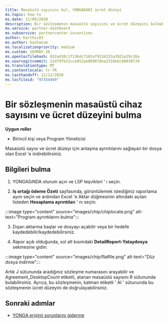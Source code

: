 ```yaml
---
title: Masaüstü sayısını bul, YONGADAKI ücret düzeyi
ms.topic: how-to
ms.date: 11/09/2020
description: Bir sözleşmenin masaüstü sayısını ve ücret düzeyini bulmak için kanal teşvikleri platformunu (yonga) nasıl kullanacağınızı öğrenin.
ms.service: partner-dashboard
ms.subservice: partnercenter-incentives
author: Karthic83
ms.author: kashanum
ms.localizationpriority: medium
ms.custom: SEOMAY.20
ms.openlocfilehash: 032ad30c17136dcf102af9134153a3921e29c38a
ms.sourcegitcommit: 22d79fb31cce852ae809078ea2310ebc80030739
ms.translationtype: MT
ms.contentlocale: tr-TR
ms.lasthandoff: 12/12/2020
ms.locfileid: "97354449"
---
```

# <a name="locate-the-desktop-count-and-fee-level-for-an-agreement"></a>Bir sözleşmenin masaüstü cihaz sayısını ve ücret düzeyini bulma

**Uygun roller**

- Birincil kişi veya Program Yöneticisi

Masaüstü sayısı ve ücret düzeyi için anlaşma ayrıntılarını sağlayan bir dosya olan Excel 'e indirebilirsiniz.

## <a name="how-to-locate-the-information"></a>Bilgileri bulma

1. YONGASıNDA oturum açın ve LSP teşvikleri ' ı seçin.

2. **Iş ortağı ödeme Özeti** sayfasında, görüntülemek istediğiniz raporlama ayını seçin ve ardından Excel 'e Aktar düğmesinin altındaki açılan listeden **Hesaplama ayrıntıları** ' nı seçin:

:::image type="content" source="images/chip/chiplocate.png" alt-text="Program ayrıntılarını bulma":::

3. Dışarı aktarma başlar ve dosyayı açabilir veya bir hedefe kaydedebilir/kaydedebilirsiniz.

4. Rapor açık olduğunda, sol alt kısımdaki **DetailReport-Yataydosya** sekmesine gidin:

:::image type="content" source="images/chip/flatfile.png" alt-text="Düz dosya indirme":::

Artık J sütununda aradığınız sözleşme numarasını arayabilir ve Agreement_DesktopCount etiketli, atanan masaüstü sayısını R sütununda bulabilirsiniz. Ayrıca, bu sözleşmenin, katman etiketli ' AI ' sütununda bu sözleşmenin ücret düzeyini de doğrulayabilirsiniz.

## <a name="next-steps"></a>Sonraki adımlar

- [YONGA erişimi sorunlarını giderme](chip-access-trouble.md)
